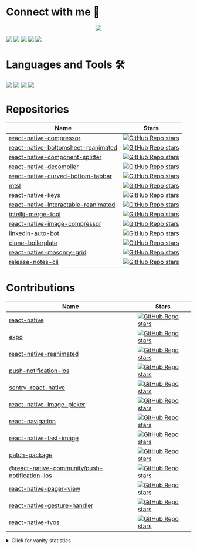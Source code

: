 # Connect with me :speech_balloon:

<p align="center">
<a href="https://stackoverflow.com/users/8079868/muhammad-numan"><img src="https://github-readme-stackoverflow.vercel.app/?userID=8079868" /></a>
</p>

  [<img src="https://img.shields.io/badge/linkedin-%230077B5.svg?&style=for-the-badge&logo=linkedin&logoColor=white">](https://www.linkedin.com/in/numandev) [<img src="https://img.shields.io/website?label=numan.dev&style=for-the-badge&logo=google%20chrome&url=https://numan.dev">](https://numan.dev) [<img src="https://img.shields.io/badge/YouTube-%23FF0000.svg?style=for-the-badge&logo=YouTube&logoColor=white">](https://www.youtube.com/@numandev?sub_confirmation=1) [<img src="https://img.shields.io/badge/Instagram-%23E4405F.svg?style=for-the-badge&logo=Instagram&logoColor=white">](https://www.instagram.com/numandev1/) [<img src="https://img.shields.io/badge/muhammadnuman70@gmail.com-red?style=for-the-badge&logo=Gmail&logoColor=white&link=mailto:muhammadnuman70@gmail.com">](mailto:muhammadnuman70@gmail.com)

# Languages and Tools 🛠
  <div display="flex">
    <img src="https://img.shields.io/badge/javascript%20-%23F7DF1E.svg?&style=for-the-badge&logo=javascript&logoColor=black">
    <img src="https://img.shields.io/badge/typescript%20-%23007ACC.svg?&style=for-the-badge&logo=typescript&logoColor=white">
    <img src="https://img.shields.io/badge/react/react%20native%20-%2361DAFB.svg?&style=for-the-badge&logo=react&logoColor=white">
    <img src="https://img.shields.io/badge/Node.js-43853D.svg?&style=for-the-badge&logo=node.js&logoColor=white">
  </div>

# Repositories

| Name                                                                                                               | Stars                                                                                                                                                                                                                                                                            |
| ------------------------------------------------------------------------------------------------------------------ | -------------------------------------------------------------------------------------------------------------------------------------------------------------------------------------------------------------------------------------------------------------------------------- |
| [react-native-compressor](https://github.com/Shobbak/react-native-compressor)                            | [![GitHub Repo stars](https://img.shields.io/github/stars/Shobbak/react-native-compressor?color=black&label=%F0%9F%8C%9F&style=for-the-badge)](https://github.com/Shobbak/react-native-compressor)       
| [react-native-bottomsheet-reanimated](https://github.com/numandev1/react-native-bottomsheet-reanimated)   | [![GitHub Repo stars](https://img.shields.io/github/stars/numandev1/react-native-bottomsheet-reanimated?color=black&label=%F0%9F%8C%9F&style=for-the-badge)](https://github.com/numandev1/react-native-bottomsheet-reanimated)   |                      |
| [react-native-component-splitter](https://github.com/numandev1/react-native-component-splitter)           | [![GitHub Repo stars](https://img.shields.io/github/stars/numandev1/react-native-component-splitter?color=black&label=%F0%9F%8C%9F&style=for-the-badge)](https://github.com/numandev1/react-native-component-splitter)           |
| [react-native-decompiler](https://github.com/numandev1/react-native-decompiler)                           | [![GitHub Repo stars](https://img.shields.io/github/stars/numandev1/react-native-decompiler?color=black&label=%F0%9F%8C%9F&style=for-the-badge)](https://github.com/numandev1/react-native-decompiler)                           | .   |
| [react-native-curved-bottom-tabbar](https://github.com/numandev1/react-native-curved-bottom-tabbar)       | [![GitHub Repo stars](https://img.shields.io/github/stars/numandev1/react-native-curved-bottom-tabbar?color=black&label=%F0%9F%8C%9F&style=for-the-badge)](https://github.com/numandev1/react-native-curved-bottom-tabbar)       | .   |
| [mtsl](https://github.com/numandev1/mtsl)                                                                 | [![GitHub Repo stars](https://img.shields.io/github/stars/numandev1/mtsl?color=black&label=%F0%9F%8C%9F&style=for-the-badge)](https://github.com/numandev1/mtsl)                                                                 |
| [react-native-keys](https://github.com/numandev1/react-native-keys)                                       | [![GitHub Repo stars](https://img.shields.io/github/stars/numandev1/react-native-keys?color=black&label=%F0%9F%8C%9F&style=for-the-badge)](https://github.com/numandev1/react-native-keys)                                       |
| [react-native-interactable-reanimated](https://github.com/numandev1/react-native-interactable-reanimated) | [![GitHub Repo stars](https://img.shields.io/github/stars/numandev1/react-native-interactable-reanimated?color=black&label=%F0%9F%8C%9F&style=for-the-badge)](https://github.com/numandev1/react-native-interactable-reanimated) |
| [intellij-merge-tool](https://github.com/numandev1/intellij-merge-tool)                                   | [![GitHub Repo stars](https://img.shields.io/github/stars/numandev1/intellij-merge-tool?color=black&label=%F0%9F%8C%9F&style=for-the-badge)](https://github.com/numandev1/intellij-merge-tool)                                   |
| [react-native-image-compressor](https://github.com/numandev1/react-native-image-compressor)               | [![GitHub Repo stars](https://img.shields.io/github/stars/numandev1/react-native-image-compressor?color=black&label=%F0%9F%8C%9F&style=for-the-badge)](https://github.com/numandev1/react-native-image-compressor)               |
| [linkedin-auto-bot](https://github.com/numandev1/linkedin-auto-bot)                                       | [![GitHub Repo stars](https://img.shields.io/github/stars/numandev1/linkedin-auto-bot?color=black&label=%F0%9F%8C%9F&style=for-the-badge)](https://github.com/numandev1/linkedin-auto-bot)                                       |
| [clone-boilerplate](https://github.com/numandev1/clone-boilerplate)                                       | [![GitHub Repo stars](https://img.shields.io/github/stars/numandev1/clone-boilerplate?color=black&label=%F0%9F%8C%9F&style=for-the-badge)](https://github.com/numandev1/clone-boilerplate)  
| [react-native-masonry-grid ](https://github.com/numandev1/react-native-masonry-grid )                                       | [![GitHub Repo stars](https://img.shields.io/github/stars/numandev1/react-native-masonry-grid?color=black&label=%F0%9F%8C%9F&style=for-the-badge)](https://github.com/numandev1/react-native-masonry-grid)                                       |
| [release-notes-cli ](https://github.com/numandev1/release-notes-cli )                                       | [![GitHub Repo stars](https://img.shields.io/github/stars/numandev1/release-notes-cli?color=black&label=%F0%9F%8C%9F&style=for-the-badge)](https://github.com/numandev1/release-notes-cli)                                       |

# Contributions

| Name                                                                                                               | Stars                                                                                                                                                                                                                                                                            |
| ------------------------------------------------------------------------------------------------------------------ | -------------------------------------------------------------------------------------------------------------------------------------------------------------------------------------------------------------------------------------------------------------------------------- |
| [react-native](https://github.com/facebook/react-native/commits?author=numandev1)                                   | [![GitHub Repo stars](https://img.shields.io/github/stars/facebook/react-native?color=black&label=Open%20Contributions%20%F0%9F%8C%9F&style=for-the-badge)](https://github.com/facebook/react-native/commits?author=numandev1)                                                    |
| [expo](https://github.com/expo/expo/commits?author=numandev1)                                                       | [![GitHub Repo stars](https://img.shields.io/github/stars/expo/expo?color=black&label=Open%20Contributions%20%F0%9F%8C%9F&style=for-the-badge)](https://github.com/expo/expo/commits?author=numandev1)                                                                            |
| [react-native-reanimated](https://github.com/software-mansion/react-native-reanimated/commits?author=numandev1)     | [![GitHub Repo stars](https://img.shields.io/github/stars/software-mansion/react-native-reanimated?color=black&label=Open%20Contributions%20%F0%9F%8C%9F&style=for-the-badge)](https://github.com/software-mansion/react-native-reanimated/commits?author=numandev1)              |
| [push-notification-ios](https://github.com/react-native-community/push-notification-ios/commits?author=numandev1)   | [![GitHub Repo stars](https://img.shields.io/github/stars/react-native-community/push-notification-ios?color=black&label=Open%20Contributions%20%F0%9F%8C%9F&style=for-the-badge)](https://github.com/react-native-community/push-notification-ios/commits?author=numandev1)      |
| [sentry-react-native](https://github.com/getsentry/sentry-react-native/commits?author=numandev1)                    | [![GitHub Repo stars](https://img.shields.io/github/stars/getsentry/sentry-react-native?color=black&label=Open%20Contributions%20%F0%9F%8C%9F&style=for-the-badge)](https://github.com/getsentry/sentry-react-native/commits?author=numandev1)                                    |
| [react-native-image-picker](https://github.com/react-native-image-picker/react-native-image-picker/pulls/numandev1) | [![GitHub Repo stars](https://img.shields.io/github/stars/react-native-image-picker/react-native-image-picker?color=black&label=Open%20Contributions%20%F0%9F%8C%9F&style=for-the-badge)](https://github.com/react-native-image-picker/react-native-image-picker/pulls/numandev1) |
| [react-navigation](https://github.com/react-navigation/react-navigation/pulls/numandev1)                            | [![GitHub Repo stars](https://img.shields.io/github/stars/react-navigation/react-navigation?color=black&label=Open%20Contributions%20%F0%9F%8C%9F&style=for-the-badge)](https://github.com/react-navigation/react-navigation/pulls/numandev1)                                     |
| [react-native-fast-image](https://github.com/DylanVann/react-native-fast-image/commits?author=numandev1)                                   | [![GitHub Repo stars](https://img.shields.io/github/stars/DylanVann/react-native-fast-image?color=black&label=Open%20Contributions%20%F0%9F%8C%9F&style=for-the-badge)](https://github.com/DylanVann/react-native-fast-image/commits?author=numandev1)                                                    |
| [patch-package](https://github.com/ds300/patch-package/commits?author=numandev1)                                   | [![GitHub Repo stars](https://img.shields.io/github/stars/ds300/patch-package?color=black&label=Open%20Contributions%20%F0%9F%8C%9F&style=for-the-badge)](https://github.com/ds300/patch-package/commits?author=numandev1)                                                    |
| [@react-native-community/push-notification-ios](https://github.com/react-native-push-notification/ios/commits?author=numandev1)                                   | [![GitHub Repo stars](https://img.shields.io/github/stars/react-native-push-notification/ios?color=black&label=Open%20Contributions%20%F0%9F%8C%9F&style=for-the-badge)](https://github.com/react-native-push-notification/ios/commits?author=numandev1)                                                    |
| [react-native-pager-view](https://github.com/callstack/react-native-pager-view/commits?author=numandev1)                                   | [![GitHub Repo stars](https://img.shields.io/github/stars/callstack/react-native-pager-view?color=black&label=Open%20Contributions%20%F0%9F%8C%9F&style=for-the-badge)](https://github.com/callstack/react-native-pager-view/commits?author=numandev1)     
| [react-native-gesture-handler](https://github.com/software-mansion/react-native-gesture-handler/commits?author=numandev1)                                   | [![GitHub Repo stars](https://img.shields.io/github/stars/software-mansion/react-native-gesture-handler?color=black&label=Open%20Contributions%20%F0%9F%8C%9F&style=for-the-badge)](https://github.com/software-mansion/react-native-gesture-handler/commits?author=numandev1)                                                    |
| [react-native-tvos](https://github.com/react-native-tvos/react-native-tvos/commits?author=numandev1)                                   | [![GitHub Repo stars](https://img.shields.io/github/stars/react-native-tvos/react-native-tvos?color=black&label=Open%20Contributions%20%F0%9F%8C%9F&style=for-the-badge)](https://github.com/react-native-tvos/react-native-tvos/commits?author=numandev1)                                                    |

<details>
<summary>Click for vanity statistics</summary>

![Numan's GitHub stats](https://github-readme-stats.vercel.app/api?username=numandev1)
